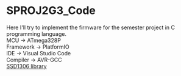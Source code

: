 # SPROJ2G3_Code
Here I'll try to implement the firmware for the semester project in C programming language.  
MCU -> ATmega328P  
Framework -> PlatformIO  
IDE -> Visual Studio Code  
Compiler -> AVR-GCC  
[SSD1306 library](https://github.com/Matiasus/SSD1306/tree/v3.0.1)
